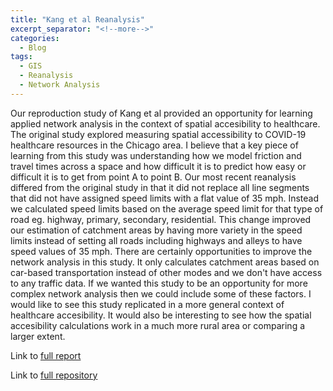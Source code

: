 ```yaml
---
title: "Kang et al Reanalysis"
excerpt_separator: "<!--more-->"
categories:
  - Blog
tags:
  - GIS
  - Reanalysis
  - Network Analysis
---
```


Our reproduction study of Kang et al provided an opportunity for learning applied network analysis in the context of spatial accesibility to healthcare. The original study explored measuring spatial accessibility to COVID-19 healthcare resources in the Chicago area. 
I believe that a key piece of learning from this study was understanding how we model friction and travel times across a space and how difficult it is to predict how easy or difficult it is to get from point A to point B. Our most recent reanalysis differed from the original study in that it did not replace all line segments that did not have assigned speed limits with a flat value of 35 mph. Instead we calculated speed limits based on the average speed limit for that type of road eg. highway, primary, secondary, residential. This change improved our estimation of catchment areas by having more variety in the speed limits instead of setting all roads including highways and alleys to have speed values of 35 mph. There are certainly opportunities to improve the network analysis in this study. It only calculates catchment areas based on car-based transportation instead of other modes and we don't have access to any traffic data. If we wanted this study to be an opportunity for more complex network analysis then we could include some of these factors. I would like to see this study replicated in a more general context of healthcare accesibility. It would also be interesting to see how the spatial accesibility calculations work in a much more rural area or comparing a larger extent.



Link to [full report](https://colman-bashore.github.io/RPr-Kang-2020/)

Link to [full repository](https://github.com/Colman-Bashore/RPr-Kang-2020)